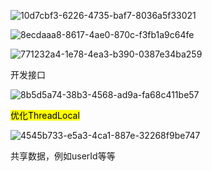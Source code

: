 ![10d7cbf3-6226-4735-baf7-8036a5f33021](file:///D:/TypeDown_Screenshot/10d7cbf3-6226-4735-baf7-8036a5f33021.png)

![8ecdaaa8-8617-4ae0-870c-f3fb1a9c64fe](file:///D:/TypeDown_Screenshot/8ecdaaa8-8617-4ae0-870c-f3fb1a9c64fe.png)

![771232a4-1e78-4ea3-b390-0387e34ba259](file:///D:/TypeDown_Screenshot/771232a4-1e78-4ea3-b390-0387e34ba259.png)

开发接口

![8b5d5a74-38b3-4568-ad9a-fa68c411be57](file:///D:/TypeDown_Screenshot/8b5d5a74-38b3-4568-ad9a-fa68c411be57.png)





<mark>优化ThreadLocal</mark>

![4545b733-e5a3-4ca1-887e-32268f9be747](file:///D:/TypeDown_Screenshot/4545b733-e5a3-4ca1-887e-32268f9be747.png)

共享数据，例如userId等等




